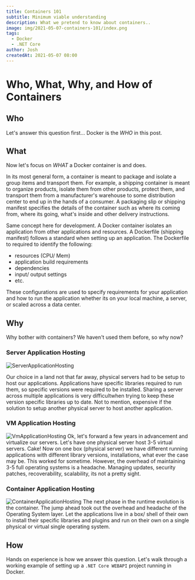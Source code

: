 ```yaml
---
title: Containers 101
subtitle: Minimum viable understanding
description: What we pretend to know about containers..
image: img/2021-05-07-containers-101/index.png
tags:
  - Docker
  - .NET Core
author: Josh
createdAt: 2021-05-07 08:00
---
```


# Who, What, Why, and How of Containers

## Who

Let's answer this question first... Docker is the _WHO_ in this post.

## What

Now let's focus on _WHAT_ a Docker container is and does.

In its most general form, a container is meant to package and isolate a group items and transport them. For example, a shipping container is meant to organize products, isolate them from other products, protect them, and transport them from a manufacturer's warehouse to some distribution center to end up in the hands of a consumer. A packaging slip or shipping manifest specifies the details of the container such as where its coming from, where its going, what's inside and other delivery instructions.

Same concept here for development. A Docker container isolates an application from other applications and resources. A Dockerfile (shipping manifest) follows a standard when setting up an application. The Dockerfile to required to identify the following:

- resources (CPU/ Mem)
- application build requirements
- dependencies
- input/ output settings
- etc.

These configurations are used to specify requirements for your application and how to run the application whether its on your local machine, a server, or scaled across a data center.

## Why

Why bother with containers? We haven't used them before, so why now?

### Server Application Hosting

![ServerApplicationHosting](/img/2021-05-07-containers-101/metal.png)

Our choice in a land not that far away, physical servers had to be setup to host our applications. Applications have specific libraries required to run them, so specific versions were required to be installed. Sharing a server across multiple applications is very difficultwhen trying to keep these version specific libraries up to date. Not to mention, expensive if the solution to setup another physical server to host another application.

### VM Application Hosting

![VmApplicationHosting](/img/2021-05-07-containers-101/vms.png)
Ok, let's forward a few years in advancement and virtualize our servers. Let's have one physical server host 3-5 virtual servers. Cake! Now on one box (physical server) we have different running applications with different library versions, installations, what ever the case may be. This worked for sometime. However, the overhead of maintaining 3-5 full operating systems is a headache. Managing updates, security patches, recoverability, scalability, its not a pretty sight.

### Container Application Hosting

![ContainerApplicationHosting](/img/2021-05-07-containers-101/vm-to-containers.png)
The next phase in the runtime evolution is the container. The jump ahead took out the overhead and headache of the Operating System layer. Let the applications live in a box/ shell of their own to install their specific libraries and plugins and run on their own on a single physical or virtual single operating system.

## How

Hands on experience is how we answer this question. Let's walk through a working example of setting up a <code class="language-bash">.NET Core WEBAPI</code> project running in Docker.
